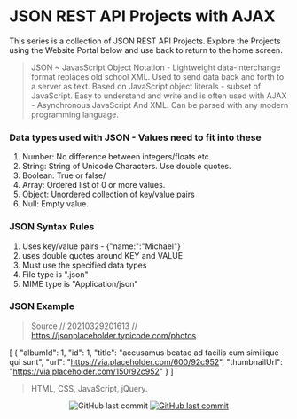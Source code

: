 # JSON REST API Projects with AJAX

This series is a collection of JSON REST API Projects.
Explore the Projects using the Website Portal below and use back to return to the home screen.

> JSON ~ JavasScript Object Notation - Lightweight data-interchange format replaces old school XML.
> Used to send data back and forth to a server as text.
> Based on JavaScript object literals - subset of JavaScript.
> Easy to understand and write and is often used with AJAX - Asynchronous JavaScript And XML.
> Can be parsed with any modern programming language.

### Data types used with JSON - Values need to fit into these

1. Number: No difference between integers/floats etc.
2. String: String of Unicode Characters. Use double quotes.
3. Boolean: True or false/
4. Array: Ordered list of 0 or more values.
5. Object: Unordered collection of key/value pairs
6. Null: Empty value.

### JSON Syntax Rules

1. Uses key/value pairs - {"name:":"Michael"}
2. uses double quotes around KEY and VALUE
3. Must use the specified data types
4. File type is ".json"
5. MIME type is "Application/json"

### JSON Example

> Source
> // 20210329201613
> // https://jsonplaceholder.typicode.com/photos

[
{
"albumId": 1,
"id": 1,
"title": "accusamus beatae ad facilis cum similique qui sunt",
"url": "https://via.placeholder.com/600/92c952",
"thumbnailUrl": "https://via.placeholder.com/150/92c952"
}
]

> HTML, CSS, JavaScript, jQuery.

<p align="center">
<img alt="GitHub last commit" src="https://img.shields.io/github/last-commit/mogrady-git/JSON-REST-API-Projects-with-AJAX">
<a href="https://mogrady-professional.github.io/JSON-REST-API-Projects-with-AJAX/index.html"><img alt="GitHub last commit" src="https://img.shields.io/badge/Version%201.0-Launch%20Website-green"></a>

  </p>
